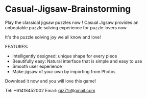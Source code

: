 # Casual-Jigsaw-Brainstorming

Play the classical jigsaw puzzles now ! Casual Jigsaw provides an unbeatable puzzle solving experience for puzzle lovers now

It's the puzzle solving joy we all know and love!

FEATURES:

- Intelligently designed:   unique shape for every piece
- Beautifully easy: Natural interface that is simple and easy to use
- Smooth user experience
- Make jigsaw of your own by importing from Photos


Download it now and you will love this game!

Tel: +61418452002
Email: qjz71r@gmail.com
